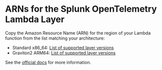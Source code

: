 # ARNs for the Splunk OpenTelemetry Lambda Layer

Copy the Amazon Resource Name (ARN) for the region of your Lambda function from the list matching your architecture:

- Standard x86_64: [List of supported layer versions](./splunk-apm/splunk-apm.md) 
- Graviton2 ARM64: [List of supported layer versions](./splunk-apm/splunk-apm-arm.md)

See the [official docs](https://quickdraw.splunk.com/redirect/?product=Observability&location=learnmore.aws.lambda.layer&version=current) for more information.
